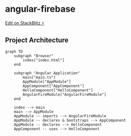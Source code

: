 # angular-firebase

[Edit on StackBlitz ⚡️](https://stackblitz.com/edit/angular-ivy-kcyvff)

## Project Architecture

```mermaid
graph TD
    subgraph "Browser"
        index["index.html"]
    end

    subgraph "Angular Application"
        main["main.ts"]
        AppModule["AppModule"]
        AppComponent["AppComponent"]
        HelloComponent["HelloComponent"]
        AngularFireModule["AngularFireModule"]
    end

    index --> main
    main --> AppModule
    AppModule -- imports --> AngularFireModule
    AppModule -- declares & bootstraps --> AppComponent
    AppModule -- declares --> HelloComponent
    AppComponent -- uses --> HelloComponent
```